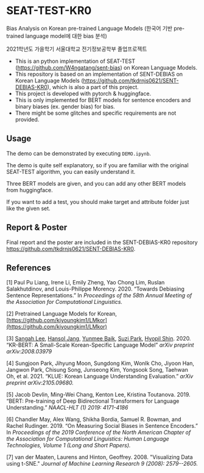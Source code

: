# SEAT-TEST-KR0

Bias Analysis on Korean pre-trained Language Models (한국어 기반 pre-trained language model에 대한 bias 분석)

2021학년도 가을학기 서울대학교 전기정보공학부 졸업프로젝트 

- This is an python implementation of SEAT-TEST (https://github.com/W4ngatang/sent-bias) on Korean Language Models.
- This repository is based on an implementation of SENT-DEBIAS on Korean Language Models (https://github.com/tkdrnjs0621/SENT-DEBIAS-KR0), which is also a part of this project.
- This project is developed with pytorch & huggingface.
- This is only implemented for BERT models for sentence encoders and binary biases (ex. gender bias) for bias.
- There might be some glitches and specific requirements are not provided.

## Usage
The demo can be demonstrated by executing `DEMO.ipynb`.

The demo is quite self explanatory, so if you are familiar with the original SEAT-TEST algorithm, you can easily understand it.

Three BERT models are given, and you can add any other BERT models from huggingface.

If you want to add a test, you should make target and attribute folder just like the given set.


## Report & Poster
Final report and the poster are included in the SENT-DEBIAS-KR0 repository https://github.com/tkdrnjs0621/SENT-DEBIAS-KR0.

## References

[1] Paul Pu Liang, Irene Li, Emily Zheng, Yao Chong Lim, Ruslan Salakhutdinov, and Louis-Philippe Morency. 2020. “Towards Debiasing Sentence Representations.” In _Proceedings of the 58th Annual Meeting of the Association for Computational Linguistics._

[2] Pretrained Language Models for Korean, [https://github.com/kiyoungkim1/LMkor](https://github.com/kiyoungkim1/LMkor)

[3] [Sangah Lee](https://arxiv.org/search/cs?searchtype=author&query=Lee%2C+S), [Hansol Jang](https://arxiv.org/search/cs?searchtype=author&query=Jang%2C+H), [Yunmee Baik](https://arxiv.org/search/cs?searchtype=author&query=Baik%2C+Y), [Suzi Park](https://arxiv.org/search/cs?searchtype=author&query=Park%2C+S), [Hyopil Shin](https://arxiv.org/search/cs?searchtype=author&query=Shin%2C+H). 2020. “KR-BERT: A Small-Scale Korean-Specific Language Model” _arXiv preprint arXiv:2008.03979_

[4] Sungjoon Park, Jihyung Moon, Sungdong Kim, WonIk Cho, Jiyoon Han, Jangwon Park, Chisung Song, Junseong Kim, Yongsook Song, Taehwan Oh, et al. 2021. “KLUE: Korean Language Understanding Evaluation.” _arXiv preprint arXiv:2105.09680._

[5] Jacob Devlin, Ming-Wei Chang, Kenton Lee, Kristina Toutanova. 2019. “BERT: Pre-training of Deep Bidirectional Transformers for Language Understanding.” _NAACL-HLT (1) 2019: 4171-4186_

[6] Chandler May, Alex Wang, Shikha Bordia, Samuel R. Bowman, and Rachel Rudinger. 2019. “On Measuring Social Biases in Sentence Encoders.” In _Proceedings of the 2019 Conference of the North American Chapter of the Association for Computational Linguistics: Human Language Technologies, Volume 1 (Long and Short Papers)._

[7] van der Maaten, Laurens and Hinton, Geoffrey. 2008. "Visualizing Data using t-SNE." _Journal of Machine Learning Research 9 (2008): 2579--2605._

